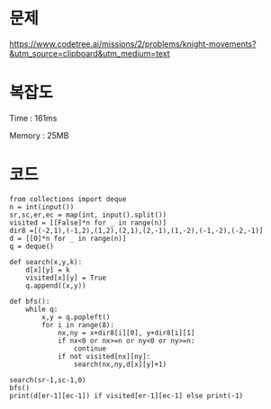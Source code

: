# 문제
https://www.codetree.ai/missions/2/problems/knight-movements?&utm_source=clipboard&utm_medium=text

# 복잡도
Time : 161ms <p>
Memory : 25MB

# 코드
```
from collections import deque
n = int(input())
sr,sc,er,ec = map(int, input().split())
visited = [[False]*n for _ in range(n)]
dir8 =[(-2,1),(-1,2),(1,2),(2,1),(2,-1),(1,-2),(-1,-2),(-2,-1)]
d = [[0]*n for _ in range(n)]
q = deque()

def search(x,y,k):
    d[x][y] = k
    visited[x][y] = True
    q.append((x,y))

def bfs():
    while q:
        x,y = q.popleft()
        for i in range(8):
            nx,ny = x+dir8[i][0], y+dir8[i][1]
            if nx<0 or nx>=n or ny<0 or ny>=n:
                continue
            if not visited[nx][ny]:
                search(nx,ny,d[x][y]+1)

search(sr-1,sc-1,0)
bfs()
print(d[er-1][ec-1]) if visited[er-1][ec-1] else print(-1)
```
